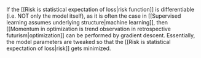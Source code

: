 ---
---

If the [[Risk is statistical expectation of loss|risk function]] is differentiable (i.e. NOT only the model itself), as it is often the case in [[Supervised learning assumes underlying structure|machine learning]], then [[Momentum in optimization is trend observation in retrospective futurism|optimization]] can be performed by gradient descent. Essentially, the model parameters are tweaked so that the [[Risk is statistical expectation of loss|risk]] gets minimized.